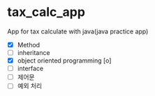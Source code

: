 # tax_calc_app

App for tax calculate with java(java practice app)
- [x] Method
- [ ] inheritance
- [x] object oriented programming [o]
- [ ] interface
- [ ] 제어문
- [ ] 예외 처리

